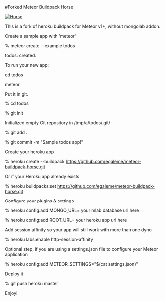 #Forked Meteor Buildpack Horse

[![Horse](https://i.imgur.com/YhIL9zM.jpg)](https://commons.wikimedia.org/wiki/File:Draw-Costa_Rican-2smallest.jpg)

This is a fork of heroku buildpack for Meteor v1+, without mongolab addon.

Create a sample app with 'meteor'

% meteor create --example todos

todos: created.

To run your new app:

   cd todos
   
   meteor
   
Put it in git.

% cd todos

% git init

Initialized empty Git repository in /tmp/a/todos/.git/

% git add .

% git commit -m "Sample todos app!"

Create your heroku app

% heroku create --buildpack https://github.com/egaleme/meteor-buildpack-horse.git

Or if your Heroku app already exists

% heroku buildpacks:set https://github.com/egaleme/meteor-buildpack-horse.git

Configure your plugins & settings

% heroku config:add MONGO_URL= your mlab database url here

% heroku config:add ROOT_URL= your heroku app url here

Add session affinity so your app will still work with more than one dyno

% heroku labs:enable http-session-affinity

Optional step, if you are using a settings.json file to configure your Meteor application

% heroku config:add METEOR_SETTINGS="$(cat settings.json)"

Deploy it

% git push heroku master

Enjoy!
